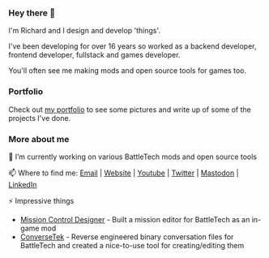 ### Hey there 👋

I'm Richard and I design and develop 'things'.

I've been developing for over 16 years so worked as a backend developer, frontend developer, fullstack and games developer.

You'll often see me making mods and open source tools for games too.

### Portfolio

Check out [my portfolio](http://www.richardgriffiths.dev) to see some pictures and write up of some of the projects I've done.

### More about me

🔭 I’m currently working on various BattleTech mods and open source tools

📫 Where to find me: [Email](mailto:richard@fractalrift.com) | [Website](http://www.richardgriffiths.dev) | [Youtube](https://www.youtube.com/channel/UCQmU-QT91QnXPPnNQ9ywpOQ) | [Twitter](https://twitter.com/CWolf/) | [Mastodon](https://mastodon.gamedev.place/@cwolf) | [LinkedIn](https://www.linkedin.com/in/richard-griffiths-436b7a19/)

⚡ Impressive things

- [Mission Control Designer](https://www.youtube.com/watch?v=xtYc59cSXeI) - Built a mission editor for BattleTech as an in-game mod
- [ConverseTek](https://github.com/CWolfs/ConverseTek) - Reverse engineered binary conversation files for BattleTech and created a nice-to-use tool for creating/editing them
